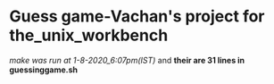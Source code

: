 # Guess game-Vachan's project for the_unix_workbench
*make was run at 1-8-2020_6:07pm(IST)* 
 and **their are 31 lines in guessinggame.sh**
